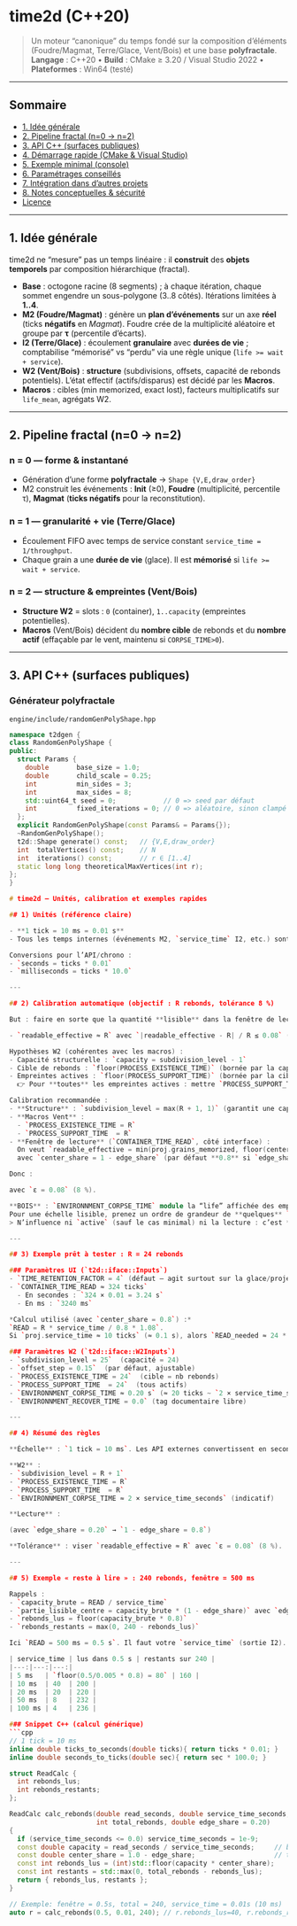 # time2d (C++20)

> Un moteur “canonique” du temps fondé sur la composition d’éléments (Foudre/Magmat, Terre/Glace, Vent/Bois) et une base **polyfractale**.  
> **Langage** : C++20 • **Build** : CMake ≥ 3.20 / Visual Studio 2022 • **Plateformes** : Win64 (testé)

---

## Sommaire

- [1. Idée générale](#1-idée-générale)  
- [2. Pipeline fractal (n=0 → n=2)](#2-pipeline-fractal-n0--n2)  
- [3. API C++ (surfaces publiques)](#3-api-c-surfaces-publiques)  
- [4. Démarrage rapide (CMake & Visual Studio)](#4-démarrage-rapide-cmake--visual-studio)  
- [5. Exemple minimal (console)](#5-exemple-minimal-console)  
- [6. Paramétrages conseillés](#6-paramétrages-conseillés)  
- [7. Intégration dans d’autres projets](#7-intégration-dans-dautres-projets)  
- [8. Notes conceptuelles & sécurité](#8-notes-conceptuelles--sécurité)  
- [Licence](#licence)

---

## 1. Idée générale

time2d ne “mesure” pas un temps linéaire : il **construit** des **objets temporels** par composition hiérarchique (fractal).

- **Base** : octogone racine (8 segments) ; à chaque itération, chaque sommet engendre un sous-polygone (3..8 côtés). Itérations limitées à **1..4**.  
- **M2 (Foudre/Magmat)** : génère un **plan d’événements** sur un axe **réel** (ticks **négatifs** en *Magmat*). Foudre crée de la multiplicité aléatoire et groupe par **τ** (percentile d’écarts).  
- **I2 (Terre/Glace)** : écoulement **granulaire** avec **durées de vie** ; comptabilise “mémorisé” vs “perdu” via une règle unique (`life >= wait + service`).  
- **W2 (Vent/Bois)** : **structure** (subdivisions, offsets, capacité de rebonds potentiels). L’état effectif (actifs/disparus) est décidé par les **Macros**.  
- **Macros** : cibles (min memorized, exact lost), facteurs multiplicatifs sur `life_mean`, agrégats W2.

---

## 2. Pipeline fractal (n=0 → n=2)

### n = 0 — forme & instantané

- Génération d’une forme **polyfractale** → `Shape {V,E,draw_order}`  
- M2 construit les événements : **Init** (≥0), **Foudre** (multiplicité, percentile τ), **Magmat** (**ticks négatifs** pour la reconstitution).

### n = 1 — granularité + vie (Terre/Glace)

- Écoulement FIFO avec temps de service constant `service_time = 1/throughput`.  
- Chaque grain a une **durée de vie** (glace). Il est **mémorisé** si `life >= wait + service`.

### n = 2 — structure & empreintes (Vent/Bois)

- **Structure W2** = slots : `0` (container), `1..capacity` (empreintes potentielles).  
- **Macros** (Vent/Bois) décident du **nombre cible** de rebonds et du **nombre actif** (effaçable par le vent, maintenu si `CORPSE_TIME>0`).

---

## 3. API C++ (surfaces publiques)

### Générateur polyfractale

`engine/include/randomGenPolyShape.hpp`
```cpp
namespace t2dgen {
class RandomGenPolyShape {
public:
  struct Params {
    double       base_size = 1.0;
    double       child_scale = 0.25;
    int          min_sides = 3;
    int          max_sides = 8;
    std::uint64_t seed = 0;            // 0 => seed par défaut
    int          fixed_iterations = 0; // 0 => aléatoire, sinon clampé [1..4]
  };
  explicit RandomGenPolyShape(const Params& = Params{});
  ~RandomGenPolyShape();
  t2d::Shape generate() const;   // {V,E,draw_order}
  int  totalVertices() const;    // N
  int  iterations() const;       // r ∈ [1..4]
  static long long theoreticalMaxVertices(int r);
};
}

# time2d — Unités, calibration et exemples rapides

## 1) Unités (référence claire)

- **1 tick = 10 ms = 0.01 s**  
- Tous les temps internes (événements M2, `service_time` I2, etc.) sont en **ticks**.

Conversions pour l’API/chrono :
- `seconds = ticks * 0.01`
- `milliseconds = ticks * 10.0`

---

## 2) Calibration automatique (objectif : R rebonds, tolérance 8 %)

But : faire en sorte que la quantité **lisible** dans la fenêtre de lecture corresponde à la cible **R** :

- `readable_effective ≈ R` avec `|readable_effective - R| / R ≤ 0.08` (±8 %)

Hypothèses W2 (cohérentes avec les macros) :
- Capacité structurelle : `capacity = subdivision_level - 1`
- Cible de rebonds : `floor(PROCESS_EXISTENCE_TIME)` (bornée par la capacité)
- Empreintes actives : `floor(PROCESS_SUPPORT_TIME)` (bornée par la cible)  
  👉 Pour **toutes** les empreintes actives : mettre `PROCESS_SUPPORT_TIME ≥ R`.

Calibration recommandée :
- **Structure** : `subdivision_level = max(R + 1, 1)` (garantit une capacité ≥ R)
- **Macros Vent** :
  - `PROCESS_EXISTENCE_TIME = R`
  - `PROCESS_SUPPORT_TIME  = R`
- **Fenêtre de lecture** (`CONTAINER_TIME_READ`, côté interface) :  
  On veut `readable_effective = min(proj.grains_memorized, floor(center_share * READ / service_time)) ≈ R`  
  avec `center_share = 1 - edge_share` (par défaut **0.8** si `edge_share = 0.2`).

Donc :

avec `ε = 0.08` (8 %).

**BOIS** : `ENVIRONNMENT_CORPSE_TIME` module la “life” affichée des empreintes (règle : `life_k = CORPSE / (1 + SUPPORT*k)`).  
Pour une échelle lisible, prenez un ordre de grandeur de **quelques** `service_time` (ex. `≈ 2 × service_time_seconds`).  
> N’influence ni `active` (sauf le cas minimal) ni la lecture : c’est **métadonnée temporelle**.

---

## 3) Exemple prêt à tester : R = 24 rebonds

### Paramètres UI (`t2d::iface::Inputs`)
- `TIME_RETENTION_FACTOR = 4` (défaut – agit surtout sur la glace/projections)
- `CONTAINER_TIME_READ ≈ 324 ticks`  
  - En secondes : `324 × 0.01 = 3.24 s`  
  - En ms : `3240 ms`

*Calcul utilisé (avec `center_share = 0.8`) :*  
`READ = R * service_time / 0.8 * 1.08`.  
Si `proj.service_time ≈ 10 ticks` (≈ 0.1 s), alors `READ_needed ≈ 24 * 10 / 0.8 * 1.08 ≈ 324 ticks`.

### Paramètres W2 (`t2d::iface::W2Inputs`)
- `subdivision_level = 25`  (capacité = 24)
- `offset_step = 0.15`  (par défaut, ajustable)
- `PROCESS_EXISTENCE_TIME = 24`  (cible = nb rebonds)
- `PROCESS_SUPPORT_TIME  = 24`  (tous actifs)
- `ENVIRONNMENT_CORPSE_TIME ≈ 0.20 s` (≈ 20 ticks ~ `2 × service_time_s`)
- `ENVIRONNMENT_RECOVER_TIME = 0.0` (tag documentaire libre)

---

## 4) Résumé des règles

**Échelle** : `1 tick = 10 ms`. Les API externes convertissent en secondes via `ticks * 0.01`.

**W2** :
- `subdivision_level = R + 1`
- `PROCESS_EXISTENCE_TIME = R`
- `PROCESS_SUPPORT_TIME  = R`
- `ENVIRONNMENT_CORPSE_TIME ≈ 2 × service_time_seconds` (indicatif)

**Lecture** :

(avec `edge_share = 0.20` → `1 - edge_share = 0.8`)

**Tolérance** : viser `readable_effective ≈ R` avec `ε = 0.08` (8 %).

---

## 5) Exemple « reste à lire » : 240 rebonds, fenêtre = 500 ms

Rappels :
- `capacity_brute = READ / service_time`
- `partie_lisible_centre = capacity_brute * (1 - edge_share)` avec `edge_share = 0.20` → facteur **0.8**
- `rebonds_lus = floor(capacity_brute * 0.8)`
- `rebonds_restants = max(0, 240 - rebonds_lus)`

Ici `READ = 500 ms = 0.5 s`. Il faut votre `service_time` (sortie I2). À défaut, cas typiques :

| service_time | lus dans 0.5 s | restants sur 240 |
|---:|---:|---:|
| 5 ms   | `floor(0.5/0.005 * 0.8) = 80` | 160 |
| 10 ms  | 40  | 200 |
| 20 ms  | 20  | 220 |
| 50 ms  | 8   | 232 |
| 100 ms | 4   | 236 |

### Snippet C++ (calcul générique)
```cpp
// 1 tick = 10 ms
inline double ticks_to_seconds(double ticks){ return ticks * 0.01; }
inline double seconds_to_ticks(double sec){ return sec * 100.0; }

struct ReadCalc {
  int rebonds_lus;
  int rebonds_restants;
};

ReadCalc calc_rebonds(double read_seconds, double service_time_seconds,
                      int total_rebonds, double edge_share = 0.20)
{
  if (service_time_seconds <= 0.0) service_time_seconds = 1e-9;
  const double capacity = read_seconds / service_time_seconds;     // brut
  const double center_share = 1.0 - edge_share;                    // typ. 0.8
  const int rebonds_lus = (int)std::floor(capacity * center_share);
  const int restants = std::max(0, total_rebonds - rebonds_lus);
  return { rebonds_lus, restants };
}

// Exemple: fenêtre = 0.5s, total = 240, service_time = 0.01s (10 ms)
auto r = calc_rebonds(0.5, 0.01, 240); // r.rebonds_lus=40, r.rebonds_restants=200
